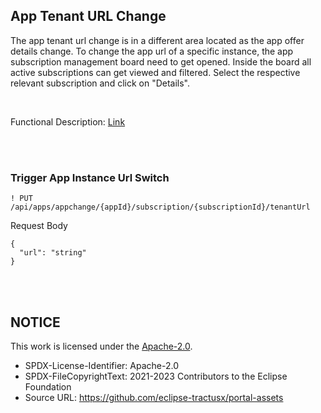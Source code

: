## App Tenant URL Change

The app tenant url change is in a different area located as the app offer details change.
To change the app url of a specific instance, the app subscription management board need to get opened.
Inside the board all active subscriptions can get viewed and filtered. Select the respective relevant subscription and click on "Details".

<br>

Functional Description: [Link](</docs/user/04.%20App(s)/06.%20App%20Change%20Process/03.%20Change%20App%20Tenant%20URL.md>)

<br>
<br>

### Trigger App Instance Url Switch

```
! PUT /api/apps/appchange/{appId}/subscription/{subscriptionId}/tenantUrl
```

Request Body

    {
      "url": "string"
    }

<br>
<br>

## NOTICE

This work is licensed under the [Apache-2.0](https://www.apache.org/licenses/LICENSE-2.0).

- SPDX-License-Identifier: Apache-2.0
- SPDX-FileCopyrightText: 2021-2023 Contributors to the Eclipse Foundation
- Source URL: https://github.com/eclipse-tractusx/portal-assets
